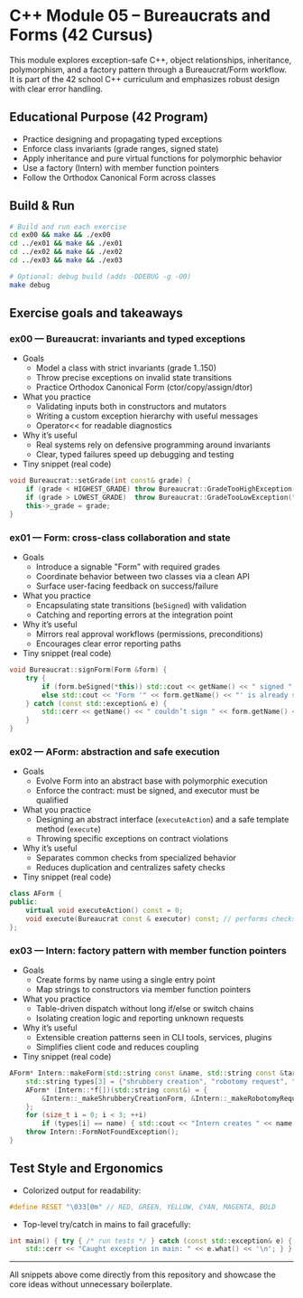 # C++ Module 05 – Bureaucrats and Forms (42 Cursus)

This module explores exception-safe C++, object relationships, inheritance, polymorphism, and a factory pattern through a Bureaucrat/Form workflow. It is part of the 42 school C++ curriculum and emphasizes robust design with clear error handling.

## Educational Purpose (42 Program)
- Practice designing and propagating typed exceptions
- Enforce class invariants (grade ranges, signed state)
- Apply inheritance and pure virtual functions for polymorphic behavior
- Use a factory (Intern) with member function pointers
- Follow the Orthodox Canonical Form across classes

## Build & Run
```bash
# Build and run each exercise
cd ex00 && make && ./ex00
cd ../ex01 && make && ./ex01
cd ../ex02 && make && ./ex02
cd ../ex03 && make && ./ex03

# Optional: debug build (adds -DDEBUG -g -O0)
make debug
```

## Exercise goals and takeaways

### ex00 — Bureaucrat: invariants and typed exceptions
- Goals
  - Model a class with strict invariants (grade 1..150)
  - Throw precise exceptions on invalid state transitions
  - Practice Orthodox Canonical Form (ctor/copy/assign/dtor)
- What you practice
  - Validating inputs both in constructors and mutators
  - Writing a custom exception hierarchy with useful messages
  - Operator<< for readable diagnostics
- Why it’s useful
  - Real systems rely on defensive programming around invariants
  - Clear, typed failures speed up debugging and testing
- Tiny snippet (real code)
```cpp
void Bureaucrat::setGrade(int const& grade) {
    if (grade < HIGHEST_GRADE) throw Bureaucrat::GradeTooHighException("Grade too high.");
    if (grade > LOWEST_GRADE)  throw Bureaucrat::GradeTooLowException("Grade too low.");
    this->_grade = grade;
}
```

### ex01 — Form: cross-class collaboration and state
- Goals
  - Introduce a signable "Form" with required grades
  - Coordinate behavior between two classes via a clean API
  - Surface user-facing feedback on success/failure
- What you practice
  - Encapsulating state transitions (`beSigned`) with validation
  - Catching and reporting errors at the integration point
- Why it’s useful
  - Mirrors real approval workflows (permissions, preconditions)
  - Encourages clear error reporting paths
- Tiny snippet (real code)
```cpp
void Bureaucrat::signForm(Form &form) {
    try {
        if (form.beSigned(*this)) std::cout << getName() << " signed " << form.getName() << std::endl;
        else std::cout << "Form '" << form.getName() << "' is already signed.\n";
    } catch (const std::exception& e) {
        std::cerr << getName() << " couldn’t sign " << form.getName() << " because " << e.what() << std::endl;
    }
}
```

### ex02 — AForm: abstraction and safe execution
- Goals
  - Evolve Form into an abstract base with polymorphic execution
  - Enforce the contract: must be signed, and executor must be qualified
- What you practice
  - Designing an abstract interface (`executeAction`) and a safe template method (`execute`)
  - Throwing specific exceptions on contract violations
- Why it’s useful
  - Separates common checks from specialized behavior
  - Reduces duplication and centralizes safety checks
- Tiny snippet (real code)
```cpp
class AForm {
public:
    virtual void executeAction() const = 0;
    void execute(Bureaucrat const & executor) const; // performs checks, then calls executeAction
};
```

### ex03 — Intern: factory pattern with member function pointers
- Goals
  - Create forms by name using a single entry point
  - Map strings to constructors via member function pointers
- What you practice
  - Table-driven dispatch without long if/else or switch chains
  - Isolating creation logic and reporting unknown requests
- Why it’s useful
  - Extensible creation patterns seen in CLI tools, services, plugins
  - Simplifies client code and reduces coupling
- Tiny snippet (real code)
```cpp
AForm* Intern::makeForm(std::string const &name, std::string const &target) {
    std::string types[3] = {"shrubbery creation", "robotomy request", "presidential pardon"};
    AForm* (Intern::*f[])(std::string const&) = {
        &Intern::_makeShrubberyCreationForm, &Intern::_makeRobotomyRequestForm, &Intern::_makePresidentialPardonForm
    };
    for (size_t i = 0; i < 3; ++i)
        if (types[i] == name) { std::cout << "Intern creates " << name << std::endl; return (this->*f[i])(target); }
    throw Intern::FormNotFoundException();
}
```

## Test Style and Ergonomics
- Colorized output for readability:
```cpp
#define RESET "\033[0m" // RED, GREEN, YELLOW, CYAN, MAGENTA, BOLD
```
- Top-level try/catch in mains to fail gracefully:
```cpp
int main() { try { /* run tests */ } catch (const std::exception& e) {
    std::cerr << "Caught exception in main: " << e.what() << '\n'; } }
```

---
All snippets above come directly from this repository and showcase the core ideas without unnecessary boilerplate.
